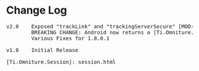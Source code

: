 # Change Log
<pre>
v2.0	Exposed "trackLink" and "trackingServerSecure" [MOD-319]
		BREAKING CHANGE: Android now returns a [Ti.Omniture.Session][] object from createSession, which has track and trackLink methods (for iOS parity)
		Various Fixes for 1.8.0.1

v1.0    Initial Release

[Ti.Omniture.Session]: session.html